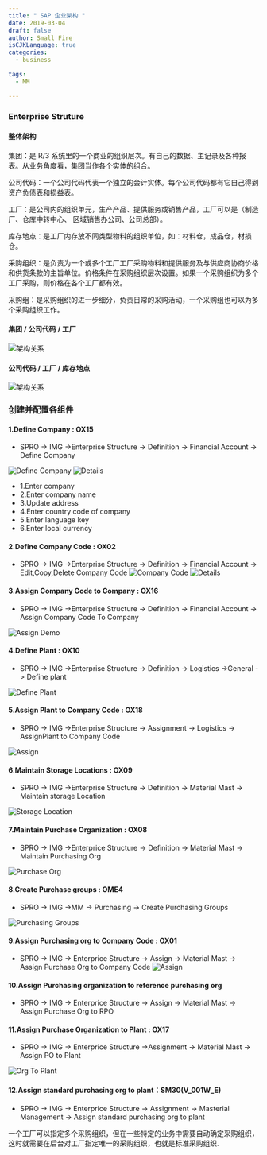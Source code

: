 ```yaml
---
title: " SAP 企业架构 "
date: 2019-03-04
draft: false
author: Small Fire
isCJKLanguage: true
categories: 
  - business

tags: 
  - MM

---
```


### Enterprise Struture ###

#### 整体架构

集团：是 R/3 系统里的一个商业的组织层次。有自己的数据、主记录及各种报表。从业务角度看，集团当作各个实体的组合。

公司代码：一个公司代码代表一个独立的会计实体。每个公司代码都有它自己得到资产负债表和损益表。

工厂：是公司内的组织单元，生产产品、提供服务或销售产品，工厂可以是（制造厂、仓库中转中心、 区域销售办公司、公司总部）。

库存地点：是工厂内存放不同类型物料的组织单位，如：材料仓，成品仓，材损仓。

采购组织：是负责为一个或多个工厂工厂采购物料和提供服务及与供应商协商价格和供货条款的主旨单位。价格条件在采购组织层次设置。如果一个采购组织为多个工厂采购，则价格在各个工厂都有效。

采购组：是采购组织的进一步细分，负责日常的采购活动，一个采购组也可以为多个采购组织工作。

#### 集团 / 公司代码 / 工厂 ####

![架构关系](/images/MM/Client1.png)

#### 公司代码 / 工厂 / 库存地点 ####

![架构关系](/images/MM/Client2.png)

### 创建并配置各组件

#### 1.Define Company : OX15

   - SPRO -> IMG ->Enterprise Structure -> Definition -> Financial Account -> Define Company

![Define Company](/images/MMMasterData/1.png)
![Details](/images/MMMasterData/2.png)

- 1.Enter company                     
- 2.Enter company name            
- 3.Update address
- 4.Enter country code of company 
- 5.Enter language key 
- 6.Enter local currency

#### 2.Define Company Code : OX02

  - SPRO -> IMG ->Enterprise Structure -> Definition -> Financial Account -> Edit,Copy,Delete Company Code
![Company Code](/images/MMMasterData/3.png)
![Details](/images/MMMasterData/4.png)

#### 3.Assign Company Code to Company : OX16

  - SPRO -> IMG ->Enterprise Structure -> Definition -> Financial Account -> Assign Company Code To Company

![Assign Demo](/images/MMMasterData/5.png)

#### 4.Define Plant : OX10

  - SPRO -> IMG ->Enterprise Structure -> Definition -> Logistics ->General -> Define plant

![Define Plant](/images/MMMasterData/6.png)

#### 5.Assign Plant to Company Code : OX18

  - SPRO -> IMG ->Enterprise Structure -> Assignment -> Logistics -> AssignPlant to Company Code

![Assign](/images/MMMasterData/7.png)

#### 6.Maintain Storage Locations : OX09

  - SPRO -> IMG ->Enterprise Structure -> Definition -> Material Mast -> Maintain storage Location

![Storage Location](/images/MMMasterData/8.png)

#### 7.Maintain Purchase Organization : OX08

   - SPRO -> IMG ->Enterprice Structure -> Definition -> Material Mast -> Maintain Purchasing Org

![Purchase Org](/images/MMMasterData/9.png)

#### 8.Create Purchase groups : OME4

 - SPRO -> IMG ->MM -> Purchasing -> Create Purchasing Groups

![Purchasing Groups](/images/MMMasterData/10.png)

#### 9.Assign Purchasing org to Company Code : OX01

 - SPRO -> IMG -> Enterprice Structure -> Assign -> Material Mast  -> Assign Purchase Org to Company Code
![Assign](/images/MMMasterData/11.png)

#### 10.Assign Purchasing organization to reference purchasing org

  - SPRO -> IMG -> Enterprice Structure -> Assign -> Material Mast -> Assign Purchase Org to RPO

#### 11.Assign Purchase Organization to Plant : OX17

  - SPRO -> IMG -> Enterprice Structure ->Assignment -> Material Mast -> Assign PO to Plant

![Org To Plant](/images/MMMasterData/12.png)

#### 12.Assign  standard purchasing org to plant：SM30(V_001W_E)

- SPRO -> IMG -> Enterprice Structure -> Assignment -> Masterial Management -> Assign standard purchasing org to plant

一个工厂可以指定多个采购组织，但在一些特定的业务中需要自动确定采购组织，这时就需要在后台对工厂指定唯一的采购组织，也就是标准采购组织.

